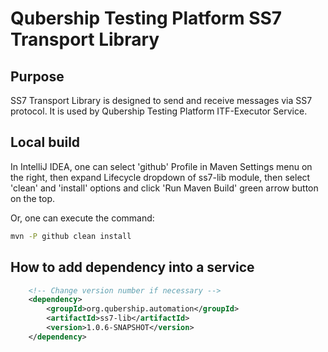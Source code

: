 # Qubership Testing Platform SS7 Transport Library

## Purpose
SS7 Transport Library is designed to send and receive messages via SS7 protocol.
It is used by Qubership Testing Platform ITF-Executor Service.

## Local build

In IntelliJ IDEA, one can select 'github' Profile in Maven Settings menu on the right, then expand Lifecycle dropdown of ss7-lib module, then select 'clean' and 'install' options and click 'Run Maven Build' green arrow button on the top.

Or, one can execute the command:
```bash
mvn -P github clean install
```

## How to add dependency into a service
```xml
    <!-- Change version number if necessary -->
    <dependency>
        <groupId>org.qubership.automation</groupId>
        <artifactId>ss7-lib</artifactId>
        <version>1.0.6-SNAPSHOT</version>
    </dependency>
```

